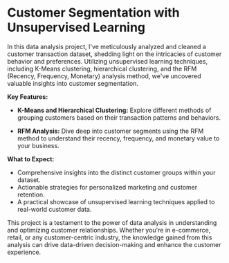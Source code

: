 # **Customer Segmentation with Unsupervised Learning**

In this data analysis project, I've meticulously analyzed and cleaned a customer transaction dataset, shedding light on the intricacies of customer behavior and preferences. Utilizing unsupervised learning techniques, including K-Means clustering, hierarchical clustering, and the RFM (Recency, Frequency, Monetary) analysis method, we've uncovered valuable insights into customer segmentation.

**Key Features:**

- **K-Means and Hierarchical Clustering:** Explore different methods of grouping customers based on their transaction patterns and behaviors.

- **RFM Analysis:** Dive deep into customer segments using the RFM method to understand their recency, frequency, and monetary value to your business.

**What to Expect:**

- Comprehensive insights into the distinct customer groups within your dataset.
- Actionable strategies for personalized marketing and customer retention.
- A practical showcase of unsupervised learning techniques applied to real-world customer data.

This project is a testament to the power of data analysis in understanding and optimizing customer relationships. Whether you're in e-commerce, retail, or any customer-centric industry, the knowledge gained from this analysis can drive data-driven decision-making and enhance the customer experience.
